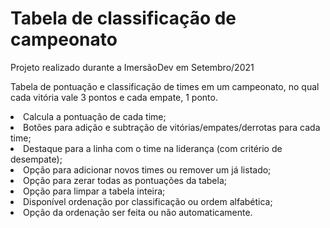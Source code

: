 # Tabela de classificação de campeonato
Projeto realizado durante a ImersãoDev em Setembro/2021

Tabela de pontuação e classificação de times em um campeonato, no qual cada vitória vale 3 pontos e cada empate, 1 ponto.

<li>Calcula a pontuação de cada time;</li>
<li>Botões para adição e subtração de vitórias/empates/derrotas para cada time;</li>
<li>Destaque para a linha com o time na liderança (com critério de desempate);</li>
<li>Opção para adicionar novos times ou remover um já listado;</li>
<li>Opção para zerar todas as pontuações da tabela;</li>
<li>Opção para limpar a tabela inteira;</li>
<li>Disponível ordenação por classificação ou ordem alfabética;</li>
<li>Opção da ordenação ser feita ou não automaticamente.</li>
